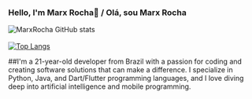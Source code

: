 ### Hello, I'm Marx Rocha👋 / Olá, sou Marx Rocha


![MarxRocha GitHub stats](https://github-readme-stats.vercel.app/api?username=marxsrocha&show_icons=true&theme=dracula)
<br/>
<br/>
[![Top Langs](https://github-readme-stats.vercel.app/api/top-langs/?username=marxsrocha&layout=compact)](https://github.com/anuraghazra/github-readme-stats)
<br/>

##I'm a 21-year-old developer from Brazil with a passion for coding and creating software solutions that can make a difference. I specialize in Python, Java, and Dart/Flutter programming languages, and I love diving deep into artificial intelligence and mobile programming.
